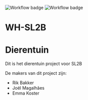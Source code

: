 ![Workflow badge](https://github.com/rikb03/WH-SL2B/actions/workflows/multiarch.yml/badge.svg)
![Workflow badge](https://github.com/rikb03/WH-SL2B/actions/workflows/deploy.yml/badge.svg)
# WH-SL2B
# Dierentuin

Dit is het dierentuin project voor SL2B

De makers van dit project zijn:  
 - Rik Bakker  
 - Joël Magalhães
 - Emma Koster